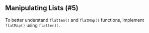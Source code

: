 ## Manipulating Lists (#5)

To better understand `flatten()` and `flatMap()` functions, implement
`flatMap()` using `flatten()`.

